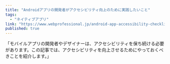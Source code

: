 ```yaml
---
title: "Androidアプリの開発者がアクセシビリティ向上のために実践したいこと"
tags:
  - "ネイティブアプリ"
link: "https://www.webprofessional.jp/android-app-accessibility-checklist/"
published: true
---
```


「モバイルアプリの開発者やデザイナーは、アクセシビリティを保ち続ける必要があります。この記事では、アクセシビリティを向上させるためにやっておくべきことを紹介します。」
